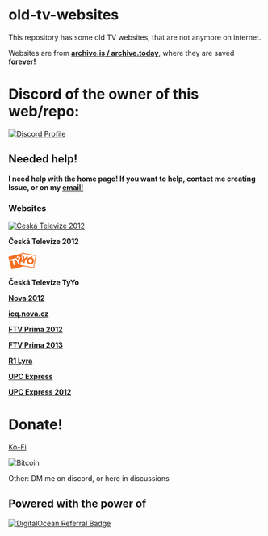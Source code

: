 # old-tv-websites
 
This repository has some old TV websites, that are not anymore on internet.

Websites are from [**archive.is / archive.today**](https://archive.is), where they are saved **forever!**


# Discord of the owner of this web/repo:
[![Discord Profile](https://discord.c99.nl/widget/theme-3/696826147081814027.png)](https://discord.com/users/696826147081814027)

## Needed help!
**I need help with the home page! If you want to help, contact me creating Issue, or on my [email!](mailto:owner@plainhost.xyz)**

### Websites

[![Česká Televize 2012](https://www.designportal.cz/obrazek/ceska_televize_2012-10.jpg)](ceska-televize-2012/)

**Česká Televize 2012**

[![ČT TyYo](ceska-televize-2012/f667275268d8ce26965b4e2570e4698dbd9b5c31.png)](ceska-televize-tyyo/)

**Česká Televize TyYo**

[**Nova 2012**](nova/)

[**icq.nova.cz**](nova-icq/)

[**FTV Prima 2012**](prima-2012/)

[**FTV Prima 2013**](prima-2013/)

[**R1 Lyra**](r1-lyra/)

[**UPC Express**](upc-express/)

[**UPC Express 2012**](upc-express-2012/)


# Donate!
[Ko-Fi](http://gestyy.com/epJUad)


![Bitcoin](https://i.ibb.co/5snpvZ4/frame.png)

Other: DM me on discord, or here in discussions
		

## Powered with the power of
[![DigitalOcean Referral Badge](https://web-platforms.sfo2.digitaloceanspaces.com/WWW/Badge%202.svg)](https://www.digitalocean.com/?refcode=be2bfb5344d8&utm_campaign=Referral_Invite&utm_medium=Referral_Program&utm_source=badge)
